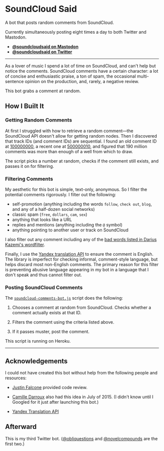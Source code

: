# SoundCloud Said

A bot that posts random comments from SoundCloud.

Currently simultaneously posting eight times a day to both Twitter and Mastodon.

- **[@soundcloudsaid on Mastodon](https://botsin.space/@soundcloudsaid)**
- **[@soundcloudsaid on Twitter](https://twitter.com/soundcloudsaid)**


---

As a lover of music I spend a lot of time on SoundCloud, and can't help but notice the comments. SoundCloud comments have a certain character: a lot of concise and enthusiastic praise, a ton of spam, the occasional multi-sentence opinion on the production, and, rarely, a negative review.

This bot grabs a comment at random.


## How I Built It

### Getting Random Comments

At first I struggled with how to retrieve a random comment—the SoundCloud API doesn't allow for getting random nodes. Then I discovered that track IDs (and comment IDs) are sequential. I found an old comment ID at [100000000](http://api.soundcloud.com/comments/100000000?client_id=f189440f42d14bfcf0a708703782cefc), a recent one at [500000010](http://api.soundcloud.com/comments/500000010?client_id=f189440f42d14bfcf0a708703782cefc), and figured that 190 million comments was more than enough of a well from which to draw.

The script picks a number at random, checks if the comment still exists, and passes it on for filtering.

### Filtering Comments

My aesthetic for this bot is simple, text-only, anonymous. So I filter the potential comments rigorously. I filter out the following:

  - self-promotion (anything including the words `follow`, `check out`, `blog`, and any of a half-dozen social networks)
  - classic spam (`free`, `dollars`, `cam`, `sex`)
  - anything that looks like a URL
  - replies and mentions (anything including the `@` symbol)
  - anything pointing to another user or track on SoundCloud

I also filter out any comment including any of the [bad words listed in Darius Kazemi's wordfilter](https://github.com/dariusk/wordfilter/blob/master/lib/badwords.json).

Finally, I use the [Yandex translation API](https://tech.yandex.com/translate/) to ensure the comment is English. The library is imperfect for checking informal, comment-style language, but helps discard most non-English comments. The primary reason for this filter is preventing abusive language appearing in my bot in a language that I don't speak and thus cannot filter out.

### Posting SoundCloud Comments

The [`soundcloud-comments-bot.js`](soundcloud-comments-bot.js) script does the following:

1. Chooses a comment at random from SoundCloud. Checks whether a comment actually exists at that ID.

2. Filters the comment using the criteria listed above.

3. If it passes muster, post the comment.

This script is running on Heroku.


---


## Acknowledgements

I could not have created this bot without help from the following people and resources:

- [Justin Falcone](http://twitter.com/modernserf) provided code review.

- [Camille Darroux](https://twitter.com/berlindisaster/status/621943270726344704) also had this idea in July of 2015. (I didn't know until I Googled for it just after launching this bot.)

- [Yandex Translation API](https://tech.yandex.com/translate/)


## Afterward

This is my third Twitter bot. ([@obliquestions](https://twitter.com/obliquestions) and [@novelcompounds](https://twitter.com/novelcompounds) are the first two.)

